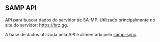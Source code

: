 ## SAMP API

API para buscar dados do servidor de SA-MP. Utilizado principalmente no site do servidor: https://brz.gg.

A base de dados utilizada pela API é alimentada pelo [samp-sync](https://github.com/brazucas/samp-sync).

